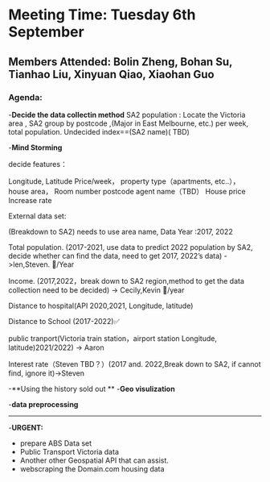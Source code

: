# Meeting Time: Tuesday 6th September

## Members Attended: **Bolin Zheng, Bohan Su, Tianhao Liu, Xinyuan Qiao, Xiaohan Guo**

### Agenda:

-**Decide the data collectin method**
SA2 population : Locate the Victoria area ,
SA2 group by postcode ,(Major in East Melbourne, etc.) per week, total population.
Undecided index==(SA2 name)( TBD)

-**Mind Storming**

decide features：

Longitude, Latitude
Price/week，
property type（apartments, etc..），
house area，
Room number
postcode
agent name（TBD）
House price Increase rate

External data set:

(Breakdown to SA2) needs to use area name, Data Year :2017, 2022

Total population. (2017-2021, use data to predict 2022 population by SA2, decide whether can find the data, need to get 2017, 2022’s data) ->len,Steven. 👀️/Year

Income. (2017,2022，break down to SA2 region,method to get the data collection need to be decided) -> Cecily,Kevin 👀️/year

Distance to hospital(API 2020,2021, Longitude, latitude)

Distance to School (2017-2022)✅

public tranport(Victoria train station，airport station Longitude, latitude)2021/2022) -> Aaron

Interest rate（Steven TBD？）(2017 and. 2022,Break down to SA2, if cannot find, ignore it)->Steven

-**Using the history sold out **
-**Geo visulization**

-**data preprocessing**

---

-**URGENT:**

- prepare ABS Data set
- Public Transport Victoria data
- Another other Geospatial API that can assist.
- webscraping the Domain.com housing data
